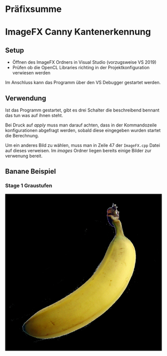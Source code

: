 # Präfixsumme

# ImageFX Canny Kantenerkennung

## Setup
- Öffnen des ImageFX Ordners in Visual Studio (vorzugsweise VS 2019)
- Prüfen ob die OpenCL Libraries richting in der Projektkonfiguration verwiesen werden

Im Anschluss kann das Programm über den VS Debugger gestartet werden.

## Verwendung
Ist das Programm gestartet, gibt es drei Schalter die beschreibend bennant das tun was auf ihnen steht. 

Bei Druck auf _apply_ muss man darauf achten, dass in der Kommandozeile konfigurationen abgefragt werden, sobald diese eingegeben wurden startet die Berechnung.

Um ein anderes Bild zu wählen, muss man in Zeile 47 der `ImageFX.cpp` Datei auf dieses verweisen. Im _images_ Ordner liegen bereits einige Bilder zur verwenung bereit.

## Banane Beispiel

### Stage 1 Graustufen

![](canny_examples/banana/Banane.png)
